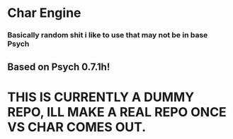 # Char Engine
### Basically random shit i like to use that may not be in base Psych
## Based on Psych 0.7.1h!



# THIS IS CURRENTLY A DUMMY REPO, ILL MAKE A REAL REPO ONCE VS CHAR COMES OUT.
